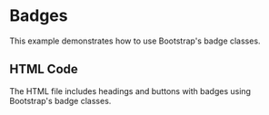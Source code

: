 # Badges

This example demonstrates how to use Bootstrap's badge classes.

## HTML Code
The HTML file includes headings and buttons with badges using Bootstrap's badge classes.